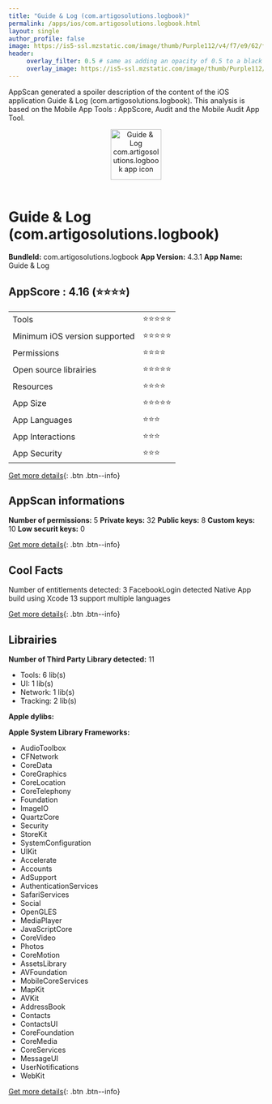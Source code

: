 ```yaml
---
title: "Guide & Log (com.artigosolutions.logbook)"
permalink: /apps/ios/com.artigosolutions.logbook.html
layout: single
author_profile: false
image: https://is5-ssl.mzstatic.com/image/thumb/Purple112/v4/f7/e9/62/f7e96235-22f8-91eb-af7c-61f46935b878/AppIcon-1x_U007emarketing-0-6-0-85-220.png/512x512bb.jpg
header: 
     overlay_filter: 0.5 # same as adding an opacity of 0.5 to a black background
     overlay_image: https://is5-ssl.mzstatic.com/image/thumb/Purple112/v4/f7/e9/62/f7e96235-22f8-91eb-af7c-61f46935b878/AppIcon-1x_U007emarketing-0-6-0-85-220.png/512x512bb.jpg
---
```

AppScan generated a spoiler description of the content of the iOS application Guide & Log (com.artigosolutions.logbook). This analysis is based on the Mobile App Tools : AppScore, Audit and the Mobile Audit App Tool.

  
  
<div style="text-align: center;"><img src="https://is5-ssl.mzstatic.com/image/thumb/Purple112/v4/f7/e9/62/f7e96235-22f8-91eb-af7c-61f46935b878/AppIcon-1x_U007emarketing-0-6-0-85-220.png/512x512bb.jpg" width="100" height="100" alt="Guide & Log com.artigosolutions.logbook app icon"></div></br>
  
# Guide & Log (com.artigosolutions.logbook)

**BundleId:** com.artigosolutions.logbook
**App Version:** 4.3.1
**App Name:** Guide & Log


## AppScore : 4.16 (⭐️⭐️⭐️⭐️) 

<table>
<tr><td> Tools </td><td> ⭐️⭐️⭐️⭐️⭐️ </td></tr>
<tr><td> Minimum iOS version supported </td><td> ⭐️⭐️⭐️⭐️⭐️ </td></tr>
<tr><td> Permissions </td><td> ⭐️⭐️⭐️⭐️ </td></tr>
<tr><td> Open source librairies </td><td> ⭐️⭐️⭐️⭐️⭐️ </td></tr>
<tr><td> Resources </td><td> ⭐️⭐️⭐️⭐️ </td></tr>
<tr><td> App Size </td><td> ⭐️⭐️⭐️⭐️⭐️ </td></tr>
<tr><td> App Languages </td><td> ⭐️⭐️⭐️ </td></tr>
<tr><td> App Interactions </td><td> ⭐️⭐️⭐️ </td></tr>
<tr><td> App Security </td><td> ⭐️⭐️⭐️ </td></tr>
</table>

[Get more details](/pricing.html){: .btn .btn--info}  
  
## AppScan informations 

**Number of permissions:** 5
**Private keys:** 32
**Public keys:** 8
**Custom keys:** 10
**Low securit keys:** 0
  
[Get more details](/pricing.html){: .btn .btn--info}

## Cool Facts

Number of entitlements detected: 3
FacebookLogin detected
Native App
build using Xcode 13
support multiple languages
  
[Get more details](/pricing.html){: .btn .btn--info}

## Librairies 
**Number of Third Party Library detected:** 11
- Tools: 6 lib(s)
- UI: 1 lib(s)
- Network: 1 lib(s)
- Tracking: 2 lib(s)

**Apple dylibs:**


**Apple System Library Frameworks:**
- AudioToolbox
- CFNetwork
- CoreData
- CoreGraphics
- CoreLocation
- CoreTelephony
- Foundation
- ImageIO
- QuartzCore
- Security
- StoreKit
- SystemConfiguration
- UIKit
- Accelerate
- Accounts
- AdSupport
- AuthenticationServices
- SafariServices
- Social
- OpenGLES
- MediaPlayer
- JavaScriptCore
- CoreVideo
- Photos
- CoreMotion
- AssetsLibrary
- AVFoundation
- MobileCoreServices
- MapKit
- AVKit
- AddressBook
- Contacts
- ContactsUI
- CoreFoundation
- CoreMedia
- CoreServices
- MessageUI
- UserNotifications
- WebKit


  
[Get more details](/pricing.html){: .btn .btn--info}

